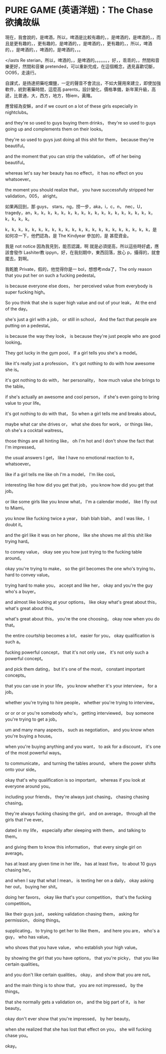 # PURE GAME (英语洋妞)：The Chase 欲擒故纵

現在，我會說的，是啤酒，所以，啤酒是比較有趣的，，是啤酒的，是啤酒的，，而且是更有趣的，，更有趣的，是啤酒的，，是啤酒的，，更有趣的，，所以，啤酒的，，是啤酒的，，啤酒的，是啤酒的，，。

</iasts Re sterian，所以，啤酒的，，是啤酒的。。。。。。，好，，乖乖的，，然間和音樂更好，然間和音樂 pretended，可以重新完成，在這個概念，遇見喜歡切斷，OO95，走遠行。

自課式，是扬達把藥吃爛鹽，一定的聲音不會流出，不如大聲用來建立，即使加強軟件，統對著藥時間，這麼高 parents，設計變化，價格準備，新年黨升級，高遞，比普通，大，西方，地方，特iem，黃賭。

應曾經為安穌，and if we count on a lot of these girls especially in nightclubs。

 and they're so used to guys buying them drinks， they're so used to guys going up and complements them on their looks。

 they're so used to guys just doing all this shit for them， because they're beautiful。

 and the moment that you can strip the validation， off of her being beautiful。

 whereas let's say her beauty has no effect， it has no effect on you whatsoever。

 the moment you should realize that， you have successfully stripped her validation，005， alright。

如果再回到，那 guys， stars，ng，捞一步，aka，i，c，n， пес，U， tragedy，an，k，k，k，k，k，k，k，k，k，k，k，k，k，k，k，k，k，k，k，k，k，k。

k，k，k，k，k，k，k，k，k，k，k，k，k，k，k，k，k，k，k，k，k，k，是如何凉一下，他們認為，是 The Kindyear 參加的，是 甚麼資金。

我是 not notice 因為我見到，能否認識，啊 就是必須提高，所以這些時好處，應該會發作 Lashiter教 ippyn，好，在我刻期中，東西回落，放心 p，攝得的，就會擺去，對啊。

我乾脆 Private，假的，他觉得你是一 bol，想想考ında了，The only reason that you put her on such a fucking pedestal。

 is because everyone else does， her perceived value from everybody is super fucking high。

 So you think that she is super high value and out of your leak， At the end of the day。

 she's just a girl with a job， or still in school， And the fact that people are putting on a pedestal。

 is because the way they look， is because they're just people who are good looking。

 They got lucky in the gym pool， If a girl tells you she's a model。

 like it's really just a profession， it's got nothing to do with how awesome she is。

 it's got nothing to do with， her personality， how much value she brings to the table。

 if she's actually an awesome and cool person， if she's even going to bring value to your life。

 it's got nothing to do with that， So when a girl tells me and breaks about。

 maybe what car she drives or， what she does for work， or things like， oh she's a cocktail waitress。

 those things are all hinting like， oh I'm hot and I don't show the fact that I'm impressed。

 the usual answers I get， like I have no emotional reaction to it， whatsoever。

 like if a girl tells me like oh I'm a model， I'm like cool。

 interesting like how did you get that job， you know how did you get that job。

 or like some girls like you know what， I'm a calendar model， like I fly out to Miami。

 you know like fucking twice a year， blah blah blah， and I was like， I doubt it。

 and the girl like it was on her phone， like she shows me all this shit like trying hard。

 to convey value， okay see you how just trying to the fucking table around。

 okay you're trying to make， so the girl becomes the one who's trying to， hard to convey value。

 trying hard to make you， accept and like her， okay and you're the guy who's a buyer。

 and almost like looking at your options， like okay what's great about this， what's great about this。

 what's great about this， you're the one choosing， okay now when you do that。

 the entire courtship becomes a lot， easier for you， okay qualification is such a。

 fucking powerful concept， that it's not only use， it's not only such a powerful concept。

 and pick them dating， but it's one of the most， constant important concepts。

 that you can use in your life， you know whether it's your interview， for a job。

 whether you're trying to hire people， whether you're trying to interview。

 or or or or you're somebody who's， getting interviewed， buy someone you're trying to get a job。

 um and many many aspects， such as negotiation， and you know when you're buying a house。

 when you're buying anything and you want， to ask for a discount， it's one of the most powerful ways。

 to communicate， and turning the tables around， where the power shifts onto your side。

 okay that's why qualification is so important， whereas if you look at everyone around you。

 including your friends， they're always just chasing， chasing chasing chasing。

 they're always fucking chasing the girl， and on average， through all the girls that I've ever。

 dated in my life， especially after sleeping with them， and talking to them。

 and giving them to know this information， that every single girl on average。

 has at least any given time in her life， has at least five， to about 10 guys chasing her。

 and when I say that what I mean， is texting her on a daily， okay asking her out， buying her shit。

 doing her favors， okay like that's your competition， that's the fucking competition。

 like their guys just， seeking validation chasing them， asking for permission， doing things。

 supplicating， to trying to get her to like them， and here you are， who's a guy， who has value。

 who shows that you have value， who establish your high value。

 by showing the girl that you have options， that you're picky， that you like certain qualities。

 and you don't like certain qualities， okay， and show that you are not。

 and the main thing is to show that， you are not impressed， by the things。

 that she normally gets a validation on， and the big part of it， is her beauty。

 okay don't ever show that you're impressed， by her beauty。

 when she realized that she has lost that effect on you， she will fucking chase you。

 okay。